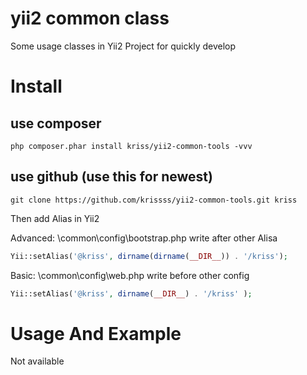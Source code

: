 # yii2 common class

Some usage classes in Yii2 Project for quickly develop

# Install

## use composer
 
    php composer.phar install kriss/yii2-common-tools -vvv

## use github (use this for newest)

    git clone https://github.com/krissss/yii2-common-tools.git kriss
    
Then add Alias in Yii2

Advanced: \common\config\bootstrap.php write after other Alisa

```php
Yii::setAlias('@kriss', dirname(dirname(__DIR__)) . '/kriss');
```

Basic: \common\config\web.php write before other config

```php
Yii::setAlias('@kriss', dirname(__DIR__) . '/kriss' );
```

# Usage And Example

Not available